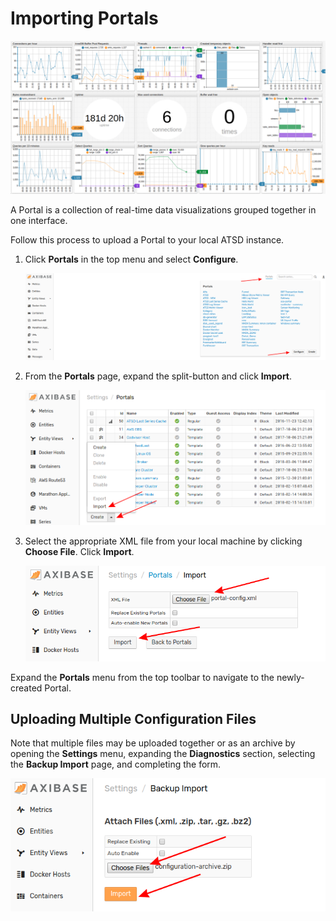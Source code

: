 # Importing Portals

![](./images/portal.png)

A Portal is a collection of real-time data visualizations grouped together in one interface.

Follow this process to upload a Portal to your local ATSD instance.

1. Click **Portals** in the top menu and select **Configure**.

    ![](./images/portal-config.png)

2. From the **Portals** page, expand the split-button and click **Import**.

    ![](./images/import-portal.png)

3. Select the appropriate XML file from your local machine by clicking **Choose File**. Click **Import**.

    ![](./images/portal-import-page.png)

Expand the **Portals** menu from the top toolbar to navigate to the newly-created Portal.

## Uploading Multiple Configuration Files

Note that multiple files may be uploaded together or as an archive by opening the **Settings** menu, expanding the **Diagnostics** section, selecting the **Backup Import** page, and completing the form.

![](./images/backup-import.png)
